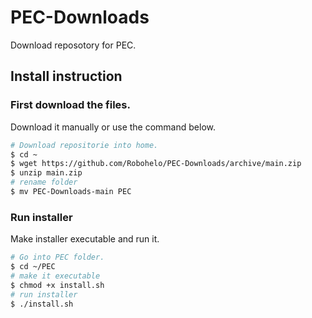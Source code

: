 # PEC-Downloads
Download reposotory for PEC.

## Install instruction
### First download the files.
Download it manually or use the command below.

```bash
# Download repositorie into home.
$ cd ~
$ wget https://github.com/Robohelo/PEC-Downloads/archive/main.zip
$ unzip main.zip
# rename folder
$ mv PEC-Downloads-main PEC
```
### Run installer
Make installer executable and run it.

```bash
# Go into PEC folder.
$ cd ~/PEC
# make it executable
$ chmod +x install.sh
# run installer
$ ./install.sh
```
